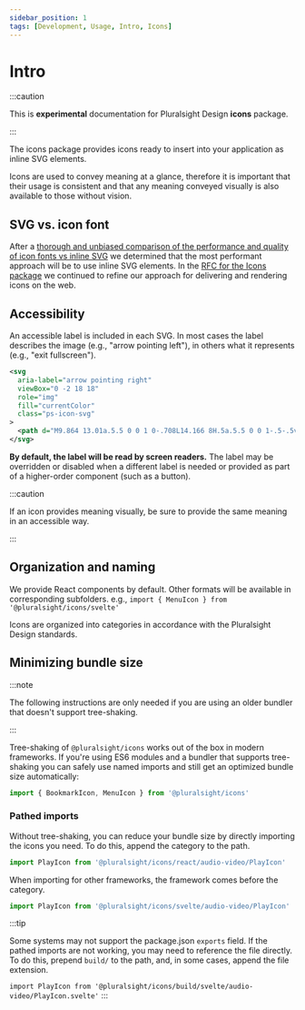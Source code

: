 ```yaml
---
sidebar_position: 1
tags: [Development, Usage, Intro, Icons]
---
```


# Intro

:::caution

This is **experimental** documentation for Pluralsight Design **icons** package.

:::

<p class="page-subheadline" markdown="1">The icons package provides icons ready to insert into your application as inline SVG elements.</p>

Icons are used to convey meaning at a glance, therefore it is important that their usage is consistent and that any meaning conveyed visually is also available to those without vision.

## SVG vs. icon font

After a [thorough and unbiased comparison of the performance and quality of icon fonts vs inline SVG](https://github.com/pluralsight/tva/discussions/70) we determined that the most performant approach will be to use inline SVG elements. In the [RFC for the Icons package](https://github.com/pluralsight/tva-rfcs/blob/main/text/0000-icons.md) we continued to refine our approach for delivering and rendering icons on the web.

## Accessibility

An accessible label is included in each SVG.
In most cases the label describes the image (e.g., "arrow pointing left"), in others what it represents (e.g., "exit fullscreen").

```xml
<svg
  aria-label="arrow pointing right"
  viewBox="0 -2 18 18"
  role="img"
  fill="currentColor"
  class="ps-icon-svg"
>
  <path d="M9.864 13.01a.5.5 0 0 1 0-.708L14.166 8H.5a.5.5 0 0 1-.5-.5v-1A.5.5 0 0 1 .5 6h13.668L9.864 1.696a.5.5 0 0 1 0-.708l.707-.707a.5.5 0 0 1 .707 0l6.364 6.364a.5.5 0 0 1 0 .707l-6.364 6.364a.5.5 0 0 1-.707 0l-.707-.707Z"/>
</svg>
```

**By default, the label will be read by screen readers.** The label may be overridden or disabled when a different label is needed or provided as part of a higher-order component (such as a button).

:::caution

If an icon provides meaning visually, be sure to provide the same meaning in an accessible way.

:::

## Organization and naming

We provide React components by default. Other formats will be available in corresponding subfolders. e.g., `import { MenuIcon } from '@pluralsight/icons/svelte'`

Icons are organized into categories in accordance with the Pluralsight Design standards.

## Minimizing bundle size

:::note

The following instructions are only needed if you are using an older bundler that doesn't support tree-shaking.

:::

Tree-shaking of `@pluralsight/icons` works out of the box in modern frameworks. If you're using ES6 modules and a bundler that supports tree-shaking you can safely use named imports and still get an optimized bundle size automatically:

```javascript
import { BookmarkIcon, MenuIcon } from '@pluralsight/icons'
```

### Pathed imports

Without tree-shaking, you can reduce your bundle size by directly importing the icons you need. To do this, append the category to the path.

```javascript title="Pathed import for React"
import PlayIcon from '@pluralsight/icons/react/audio-video/PlayIcon'
```

When importing for other frameworks, the framework comes before the category.

```javascript title="Pathed import for Svelte"
import PlayIcon from '@pluralsight/icons/svelte/audio-video/PlayIcon'
```

:::tip

Some systems may not support the package.json `exports` field. If the pathed imports are not working, you may need to reference the file directly. To do this, prepend `build/` to the path, and, in some cases, append the file extension.

`import PlayIcon from '@pluralsight/icons/build/svelte/audio-video/PlayIcon.svelte'`
:::
